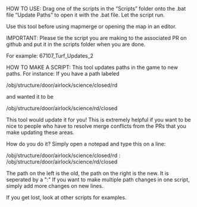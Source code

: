 HOW TO USE:
Drag one of the scripts in the “Scripts” folder onto the .bat file “Update Paths” to open it with the .bat file. Let the script run. 

Use this tool before using mapmerge or opening the map in an editor.

IMPORTANT:
Please tie the script you are making to the associated PR on github and put it in the scripts folder when you are done.

For example: 67107_Turf_Updates_2

HOW TO MAKE A SCRIPT:
This tool updates paths in the game to new paths. For instance:
If you have a path labeled

/obj/structure/door/airlock/science/closed/rd

and wanted it to be

/obj/structure/door/airlock/science/rd/closed

This tool would update it for you! This is extremely helpful if you want to be nice to people who have to resolve merge conflicts from the PRs that you make updating these areas.

How do you do it?
Simply open a notepad and type this on a line:

/obj/structure/door/airlock/science/closed/rd : /obj/structure/door/airlock/science/rd/closed

The path on the left is the old, the path on the right is the new. It is seperated by a ":"
If you want to make multiple path changes in one script, simply add more changes on new lines.

If you get lost, look at other scripts for examples.

